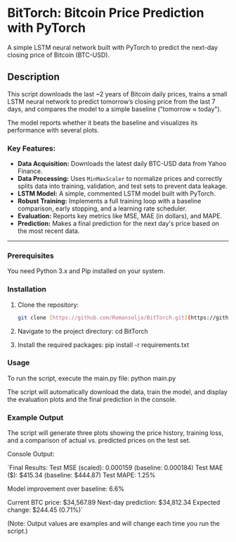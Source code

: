 # BitTorch: Bitcoin Price Prediction with PyTorch

A simple LSTM neural network built with PyTorch to predict the next-day closing price of Bitcoin (BTC-USD).

## Description

This script downloads the last ~2 years of Bitcoin daily prices, trains a small LSTM neural network to predict tomorrow’s closing price from the last 7 days, and compares the model to a simple baseline ("tomorrow ≈ today").

The model reports whether it beats the baseline and visualizes its performance with several plots.

### Key Features:
- **Data Acquisition:** Downloads the latest daily BTC-USD data from Yahoo Finance.
- **Data Processing:** Uses `MinMaxScaler` to normalize prices and correctly splits data into training, validation, and test sets to prevent data leakage.
- **LSTM Model:** A simple, commented LSTM model built with PyTorch.
- **Robust Training:** Implements a full training loop with a baseline comparison, early stopping, and a learning rate scheduler.
- **Evaluation:** Reports key metrics like MSE, MAE (in dollars), and MAPE.
- **Prediction:** Makes a final prediction for the next day's price based on the most recent data.

---

### Prerequisites

You need Python 3.x and Pip installed on your system.

### Installation

1. Clone the repository:
   ```sh
   git clone [https://github.com/Romansolja/BitTorch.git](https://github.com/Romansolja/BitTorch.git)

2. Navigate to the project directory:
     cd BitTorch

3. Install the required packages:
     pip install -r requirements.txt

### Usage

To run the script, execute the main.py file:
  python main.py

The script will automatically download the data, train the model, and display the evaluation plots and the final prediction in the console.

### Example Output

The script will generate three plots showing the price history, training loss, and a comparison of actual vs. predicted prices on the test set.

Console Output:

  `Final Results:
  Test MSE (scaled): 0.000159 (baseline: 0.000184)
  Test MAE ($): $415.34 (baseline: $444.87)
  Test MAPE: 1.25%

  Model improvement over baseline: 6.6%

  Current BTC price: $34,567.89
  Next-day prediction: $34,812.34
  Expected change: $244.45 (0.71%)`
  
(Note: Output values are examples and will change each time you run the script.)
